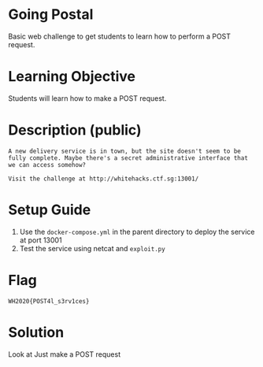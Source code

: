 # Going Postal

Basic web challenge to get students to learn how to perform a POST request.

# Learning Objective

Students will learn how to make a POST request.

# Description (public)

```
A new delivery service is in town, but the site doesn't seem to be fully complete. Maybe there's a secret administrative interface that we can access somehow?

Visit the challenge at http://whitehacks.ctf.sg:13001/
```

# Setup Guide

1. Use the `docker-compose.yml` in the parent directory to deploy the service at port 13001
2. Test the service using netcat and `exploit.py`

# Flag

`WH2020{POST4l_s3rv1ces}`

# Solution

Look at Just make a POST request  